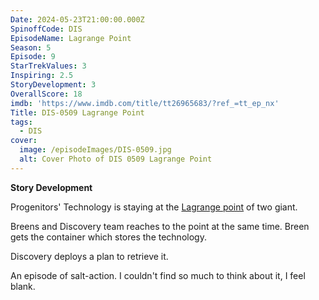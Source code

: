 ```yaml
---
Date: 2024-05-23T21:00:00.000Z
SpinoffCode: DIS
EpisodeName: Lagrange Point
Season: 5
Episode: 9
StarTrekValues: 3
Inspiring: 2.5
StoryDevelopment: 3
OverallScore: 18
imdb: 'https://www.imdb.com/title/tt26965683/?ref_=tt_ep_nx'
Title: DIS-0509 Lagrange Point
tags:
  - DIS
cover:
  image: /episodeImages/DIS-0509.jpg
  alt: Cover Photo of DIS 0509 Lagrange Point
---
```


**Story Development**

Progenitors' Technology is staying at the [Lagrange point](https://en.wikipedia.org/wiki/Lagrange_point) of two giant.

Breens and Discovery team reaches to the point at the same time. Breen gets the container which stores the technology.

Discovery deploys a plan to retrieve it.

An episode of salt-action. I couldn't find so much to think about it, I feel blank.
